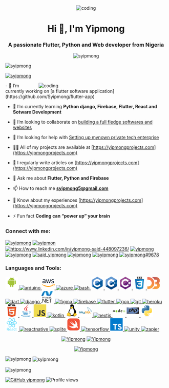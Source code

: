 <!--[![MasterHead](https://blob.sololearn.com/avatars/5d22e885-353c-4850-956d-493a240559ab.jpg)](https://syipmong.com)-->
<p align="center"> <img align="center" src="https://blob.sololearn.com/avatars/5d22e885-353c-4850-956d-493a240559ab.jpg" alt="coding" width="400" height="400"/>
 </p>
<h1 align="center">Hi 👋, I'm Yipmong</h1>
<h3 align="center">A passionate Flutter, Python and Web developer from Nigeria</h3>



<p align="center"> <img src="https://komarev.com/ghpvc/?username=syipmong&label=Profile%20views&color=0e75b6&style=flat" alt="syipmong" /> </p>

<p align="left"> <a href="https://github.com/ryo-ma/github-profile-trophy"><img src="https://github-profile-trophy.vercel.app/?username=syipmong" alt="syipmong" /></a> </p>

<p align="left"> <a href="https://twitter.com/syipmong" target="blank"><img src="https://img.shields.io/twitter/follow/syipmong?logo=twitter&style=for-the-badge" alt="syipmong" /></a> </p>
<img src="https://www.lambdatest.com/resources/images/news24.gif" alt="coding" align="right" width="400">
- 🔭 I’m currently working on [a flutter software application](https://github.com/Syipmong/flutter-app)

- 🌱 I’m currently learning **Python django, Firebase, Flutter, React and Sotware Development**

- 👯 I’m looking to collaborate on [building a full fledge softwares and websites](https://yipmongprojects.com)

- 🤝 I’m looking for help with [Setting up mynown private tech enterprise](https://yipmongprojects.com)

- 👨‍💻 All of my projects are available at [https://yipmongprojects.com](https://yipmongprojects.com)

- 📝 I regularly write articles on [https://yipmongprojects.com](https://yipmongprojects.com)

- 💬 Ask me about **Flutter, Python and Firebase**

- 📫 How to reach me **syipmong5@gmail.com**

- 📄 Know about my experiences [https://yipmongprojects.com](https://yipmongprojects.com)

- ⚡ Fun fact **Coding can “power up” your brain**



<h3 align="left">Connect with me:</h3>
<p align="left">
<a href="https://codepen.io/syipmong" target="blank"><img align="center" src="https://raw.githubusercontent.com/rahuldkjain/github-profile-readme-generator/master/src/images/icons/Social/codepen.svg" alt="syipmong" height="30" width="40" /></a>
<a href="https://twitter.com/syipmong" target="blank"><img align="center" src="https://raw.githubusercontent.com/rahuldkjain/github-profile-readme-generator/master/src/images/icons/Social/twitter.svg" alt="syipmon" height="30" width="40" /></a>
<a href="https://linkedin.com/in/https://www.linkedin.com/in/yipmong-said-448097236/" target="blank"><img align="center" src="https://raw.githubusercontent.com/rahuldkjain/github-profile-readme-generator/master/src/images/icons/Social/linked-in-alt.svg" alt="https://www.linkedin.com/in/yipmong-said-448097236/" height="30" width="40" /></a>
<a href="https://stackoverflow.com/users/yipmong" target="blank"><img align="center" src="https://raw.githubusercontent.com/rahuldkjain/github-profile-readme-generator/master/src/images/icons/Social/stack-overflow.svg" alt="yipmong" height="30" width="40" /></a>
<a href="https://fb.com/syipmong" target="blank"><img align="center" src="https://raw.githubusercontent.com/rahuldkjain/github-profile-readme-generator/master/src/images/icons/Social/facebook.svg" alt="syipmong" height="30" width="40" /></a>
<a href="https://instagram.com/said_yipmong" target="blank"><img align="center" src="https://raw.githubusercontent.com/rahuldkjain/github-profile-readme-generator/master/src/images/icons/Social/instagram.svg" alt="said_yipmong" height="30" width="40" /></a>
<a href="https://www.youtube.com/c/yipmong" target="blank"><img align="center" src="https://raw.githubusercontent.com/rahuldkjain/github-profile-readme-generator/master/src/images/icons/Social/youtube.svg" alt="yipmong" height="30" width="40" /></a>
<a href="https://www.hackerrank.com/syipmong" target="blank"><img align="center" src="https://raw.githubusercontent.com/rahuldkjain/github-profile-readme-generator/master/src/images/icons/Social/hackerrank.svg" alt="syipmong" height="30" width="40" /></a>
<a href="https://discord.gg/syipmong#9678" target="blank"><img align="center" src="https://raw.githubusercontent.com/rahuldkjain/github-profile-readme-generator/master/src/images/icons/Social/discord.svg" alt="syipmong#9678" height="30" width="40" /></a>
</p>

<h3 align="left">Languages and Tools:</h3>
<p align="left"> <a href="https://developer.android.com" target="_blank" rel="noreferrer"> <img src="https://raw.githubusercontent.com/devicons/devicon/master/icons/android/android-original-wordmark.svg" alt="android" width="40" height="40"/> </a> <a href="https://www.arduino.cc/" target="_blank" rel="noreferrer"> <img src="https://cdn.worldvectorlogo.com/logos/arduino-1.svg" alt="arduino" width="40" height="40"/> </a> <a href="https://aws.amazon.com" target="_blank" rel="noreferrer"> <img src="https://raw.githubusercontent.com/devicons/devicon/master/icons/amazonwebservices/amazonwebservices-original-wordmark.svg" alt="aws" width="40" height="40"/> </a> <a href="https://azure.microsoft.com/en-in/" target="_blank" rel="noreferrer"> <img src="https://www.vectorlogo.zone/logos/microsoft_azure/microsoft_azure-icon.svg" alt="azure" width="40" height="40"/> </a> <a href="https://www.gnu.org/software/bash/" target="_blank" rel="noreferrer"> <img src="https://www.vectorlogo.zone/logos/gnu_bash/gnu_bash-icon.svg" alt="bash" width="40" height="40"/> </a> <a href="https://www.cprogramming.com/" target="_blank" rel="noreferrer"> <img src="https://raw.githubusercontent.com/devicons/devicon/master/icons/c/c-original.svg" alt="c" width="40" height="40"/> </a> <a href="https://www.w3schools.com/cpp/" target="_blank" rel="noreferrer"> <img src="https://raw.githubusercontent.com/devicons/devicon/master/icons/cplusplus/cplusplus-original.svg" alt="cplusplus" width="40" height="40"/> </a> <a href="https://www.w3schools.com/cs/" target="_blank" rel="noreferrer"> <img src="https://raw.githubusercontent.com/devicons/devicon/master/icons/csharp/csharp-original.svg" alt="csharp" width="40" height="40"/> </a> <a href="https://www.w3schools.com/css/" target="_blank" rel="noreferrer"> <img src="https://raw.githubusercontent.com/devicons/devicon/master/icons/css3/css3-original-wordmark.svg" alt="css3" width="40" height="40"/> </a> <a href="https://d3js.org/" target="_blank" rel="noreferrer"> <img src="https://raw.githubusercontent.com/devicons/devicon/master/icons/d3js/d3js-original.svg" alt="d3js" width="40" height="40"/> </a> <a href="https://dart.dev" target="_blank" rel="noreferrer"> <img src="https://www.vectorlogo.zone/logos/dartlang/dartlang-icon.svg" alt="dart" width="40" height="40"/> </a> <a href="https://www.djangoproject.com/" target="_blank" rel="noreferrer"> <img src="https://cdn.worldvectorlogo.com/logos/django.svg" alt="django" width="40" height="40"/> </a> <a href="https://dotnet.microsoft.com/" target="_blank" rel="noreferrer"> <img src="https://raw.githubusercontent.com/devicons/devicon/master/icons/dot-net/dot-net-original-wordmark.svg" alt="dotnet" width="40" height="40"/> </a> <a href="https://www.figma.com/" target="_blank" rel="noreferrer"> <img src="https://www.vectorlogo.zone/logos/figma/figma-icon.svg" alt="figma" width="40" height="40"/> </a> <a href="https://firebase.google.com/" target="_blank" rel="noreferrer"> <img src="https://www.vectorlogo.zone/logos/firebase/firebase-icon.svg" alt="firebase" width="40" height="40"/> </a> <a href="https://flutter.dev" target="_blank" rel="noreferrer"> <img src="https://www.vectorlogo.zone/logos/flutterio/flutterio-icon.svg" alt="flutter" width="40" height="40"/> </a> <a href="https://cloud.google.com" target="_blank" rel="noreferrer"> <img src="https://www.vectorlogo.zone/logos/google_cloud/google_cloud-icon.svg" alt="gcp" width="40" height="40"/> </a> <a href="https://git-scm.com/" target="_blank" rel="noreferrer"> <img src="https://www.vectorlogo.zone/logos/git-scm/git-scm-icon.svg" alt="git" width="40" height="40"/> </a> <a href="https://heroku.com" target="_blank" rel="noreferrer"> <img src="https://www.vectorlogo.zone/logos/heroku/heroku-icon.svg" alt="heroku" width="40" height="40"/> </a> <a href="https://www.w3.org/html/" target="_blank" rel="noreferrer"> <img src="https://raw.githubusercontent.com/devicons/devicon/master/icons/html5/html5-original-wordmark.svg" alt="html5" width="40" height="40"/> </a> <a href="https://www.java.com" target="_blank" rel="noreferrer"> <img src="https://raw.githubusercontent.com/devicons/devicon/master/icons/java/java-original.svg" alt="java" width="40" height="40"/> </a> <a href="https://developer.mozilla.org/en-US/docs/Web/JavaScript" target="_blank" rel="noreferrer"> <img src="https://raw.githubusercontent.com/devicons/devicon/master/icons/javascript/javascript-original.svg" alt="javascript" width="40" height="40"/> </a> <a href="https://kotlinlang.org" target="_blank" rel="noreferrer"> <img src="https://www.vectorlogo.zone/logos/kotlinlang/kotlinlang-icon.svg" alt="kotlin" width="40" height="40"/> </a> <a href="https://www.linux.org/" target="_blank" rel="noreferrer"> <img src="https://raw.githubusercontent.com/devicons/devicon/master/icons/linux/linux-original.svg" alt="linux" width="40" height="40"/> </a> <a href="https://www.mysql.com/" target="_blank" rel="noreferrer"> <img src="https://raw.githubusercontent.com/devicons/devicon/master/icons/mysql/mysql-original-wordmark.svg" alt="mysql" width="40" height="40"/> </a> <a href="https://nextjs.org/" target="_blank" rel="noreferrer"> <img src="https://cdn.worldvectorlogo.com/logos/nextjs-2.svg" alt="nextjs" width="40" height="40"/> </a> <a href="https://nodejs.org" target="_blank" rel="noreferrer"> <img src="https://raw.githubusercontent.com/devicons/devicon/master/icons/nodejs/nodejs-original-wordmark.svg" alt="nodejs" width="40" height="40"/> </a> <a href="https://www.php.net" target="_blank" rel="noreferrer"> <img src="https://raw.githubusercontent.com/devicons/devicon/master/icons/php/php-original.svg" alt="php" width="40" height="40"/> </a> <a href="https://www.python.org" target="_blank" rel="noreferrer"> <img src="https://raw.githubusercontent.com/devicons/devicon/master/icons/python/python-original.svg" alt="python" width="40" height="40"/> </a> <a href="https://reactjs.org/" target="_blank" rel="noreferrer"> <img src="https://raw.githubusercontent.com/devicons/devicon/master/icons/react/react-original-wordmark.svg" alt="react" width="40" height="40"/> </a> <a href="https://reactnative.dev/" target="_blank" rel="noreferrer"> <img src="https://reactnative.dev/img/header_logo.svg" alt="reactnative" width="40" height="40"/> </a> <a href="https://www.sqlite.org/" target="_blank" rel="noreferrer"> <img src="https://www.vectorlogo.zone/logos/sqlite/sqlite-icon.svg" alt="sqlite" width="40" height="40"/> </a> <a href="https://developer.apple.com/swift/" target="_blank" rel="noreferrer"> <img src="https://raw.githubusercontent.com/devicons/devicon/master/icons/swift/swift-original.svg" alt="swift" width="40" height="40"/> </a> <a href="https://www.tensorflow.org" target="_blank" rel="noreferrer"> <img src="https://www.vectorlogo.zone/logos/tensorflow/tensorflow-icon.svg" alt="tensorflow" width="40" height="40"/> </a> <a href="https://www.typescriptlang.org/" target="_blank" rel="noreferrer"> <img src="https://raw.githubusercontent.com/devicons/devicon/master/icons/typescript/typescript-original.svg" alt="typescript" width="40" height="40"/> </a> <a href="https://unity.com/" target="_blank" rel="noreferrer"> <img src="https://www.vectorlogo.zone/logos/unity3d/unity3d-icon.svg" alt="unity" width="40" height="40"/> </a> <a href="https://zapier.com" target="_blank" rel="noreferrer"> <img src="https://www.vectorlogo.zone/logos/zapier/zapier-icon.svg" alt="zapier" width="40" height="40"/> </a> </p>


<p align="center">
    <a href="https://github.com/Syipmong"><img src="https://github-profile-summary-cards.vercel.app/api/cards/profile-details?username=syipmong&theme=tokyonight&hide_border=true"  width="470" alt="Yipmong"/></a>
<a href="https://github.com/Syipmong"><img src="https://github-readme-stats.vercel.app/api/top-langs?username=syipmong&show_icons=true&locale=en&layout=compact&theme=tokyonight" width="350"  alt="Yipmong"/></a>
</p>


<p align="center">
    <a href="https://github.com/syipmong">
      <img src="https://activity-graph.herokuapp.com/graph?username=Syipmong&include_all_commits=true&count_private=true&show_icons=true&line_height=20&title_color=7A7ADB&icon_color=2200AE&text_color=D3D3D3&bg_color=0,000000,130F40&theme=tokyonight" width="820"  alt="Yipmong"/></a>
 
  </p>


<p><img align="left" src="https://github-readme-stats.vercel.app/api/top-langs?username=syipmong&show_icons=true&locale=en&layout=compact" alt="syipmong" /></p>

<p>&nbsp;<img align="center" src="https://github-readme-stats.vercel.app/api?username=syipmong&show_icons=true&locale=en" alt="syipmong" /></p>

<p><img align="center" src="https://github-readme-streak-stats.herokuapp.com/?user=syipmong&" alt="syipmong" /></p>

[![GitHub yipmong](https://img.shields.io/github/followers/syipmong?label=follow&style=social&logoColor=black)](https://github.com/syipmong)
![Profile views](https://gpvc.arturio.dev/syipmong)

